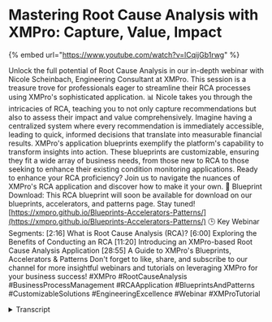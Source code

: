 # Mastering Root Cause Analysis with XMPro: Capture, Value, Impact

{% embed url="https://www.youtube.com/watch?v=lCqijGb1rwg" %}

Unlock the full potential of Root Cause Analysis in our in-depth webinar with Nicole Scheinbach, Engineering Consultant at XMPro. This session is a treasure trove for professionals eager to streamline their RCA processes using XMPro's sophisticated application. 📊 Nicole takes you through the intricacies of RCA, teaching you to not only capture recommendations but also to assess their impact and value comprehensively. Imagine having a centralized system where every recommendation is immediately accessible, leading to quick, informed decisions that translate into measurable financial results. XMPro's application blueprints exemplify the platform's capability to transform insights into action. These blueprints are customizable, ensuring they fit a wide array of business needs, from those new to RCA to those seeking to enhance their existing condition monitoring applications. Ready to enhance your RCA proficiency? Join us to navigate the nuances of XMPro's RCA application and discover how to make it your own. 🔗 Blueprint Download: This RCA blueprint will soon be available for download on our blueprints, accelerators, and patterns page. Stay tuned! [https://xmpro.github.io/Blueprints-Accelerators-Patterns/](https://xmpro.github.io/Blueprints-Accelerators-Patterns/) 🕒 Key Webinar Segments: \[2:16] What is Root Cause Analysis (RCA)? \[6:00] Exploring the Benefits of Conducting an RCA \[11:20] Introducing an XMPro-based Root Cause Analysis Application \[28:55] A Guide to XMPro's Blueprints, Accelerators & Patterns Don't forget to like, share, and subscribe to our channel for more insightful webinars and tutorials on leveraging XMPro for your business success! #XMPro #RootCauseAnalysis #BusinessProcessManagement #RCAApplication #BlueprintsAndPatterns #CustomizableSolutions #EngineeringExcellence #Webinar #XMProTutorial

<details>

<summary>Transcript</summary>

hello everybody and welcome to our last

webinar for 2023 um today I have the uh

pleasure of Nicole's company who's going

to run us through root cause analysis

application uh going through some

terminology um and then jumping into

some of the ex and pro specific uh

pieces can you drop to the next slide

please

ni you can just pull the whole slide um

some of the areas that we're going to

cover is um she's going to run you

through what is a root cause analysis

some types some benefits um an exm Pro

blueprint um around root cause analysis

and then we're going to touch on at the

end there just our general blueprints

accelerators and patterns as well um

next slide please so it's my great

pleasure to introduce to you our one of

our resident Engineers uh Nicole so

Nicole if you could just give everyone a

brief introduction and the floor is

yours sure thank you uh so my name is

the shinbach uh my background is in

mechanical engineering so a little bit

just about my previous roles uh before

being an engagement lead at XM Pro I was

a reliability engineer in a polymer

facility uh primary responsibilities

included PM improvements PM reviews uh

equipment upgrades or modifications

based off process changes as well as uh

root cause

analysis uh I also was a remote process

engineer that specialized in asset

condition monitoring this was primarily

through the use of iot sensors that

track vibration across um personally I

was uh over 15 different Building

Product and paper mill facilities trying

to prevent unplanned downtime on their

equipment my current role is an

engagement lead I've had a number of

clients um including we nutrient and so

primary

focus of um to create use cases to

basically capture and codify knowledge

you know to ensure it's not lost

especially when people retire as well as

to enhance and streamline current

workflows to solve any sort of problems

um that clients may

have so some basic terminology alignment

so first of all what is a root cause

analysis most people are familiar with

this term but uh just to clarify so root

cause analysis is the pro uh sorry root

cause analysis aims to identify the

causes of a problem in order to identify

actions to help solve the issues so um

at a high level right you want to you

want to be identifying the actual causes

of a failure not necessarily the

symptoms I shown on the diagram on the

Left Right the symptoms are

typically uh what you you know you

actually see I.E a pump bearing has

locked up but why has the pump bearing

locked up and so through the root cause

analysis process the aim is to address

these causes and not necessarily just

the

symptoms uh next going into the

different types of root cause

analysis so there are many many types of

root cause analysis um we're going to

focus primarily on the ones that are of

the you know cause and effect type

analysis I listed here three that are

quite popular the first is the 5y

approach this is what our solution is

Loosely based B off of um and we'll go

into that once I launch into the demo uh

at a high level of 5y is an iterative

technique to explore the causes and

effects of un underlying uh certain

issue so usually people describe this as

when a child basically asks you know why

something has happened and they

continually ask why eventually they give

up or they get the answer they want um

in the same fashion right if you keep

asking why you're going to get more and

more into the detailed uh

the details of a problem until you

actually reach the root

cause um next we have the fishbone

diagram also called the Ishikawa diagram

so this is a visual method to organize

the cause and effect relationship into

categories there is a little fish on

that diagram to the right that is

typically what the structure does look

like the head is typically the actual um

problem and then the associated bones

are the different categories of uh

causes so this is used across multiple

Industries and there's different uh

pneumonics that people typically use for

the categories one common one is the 6m

for manufacturing there's also I believe

a 4M there's different um there's

different M categories based on how many

categories you want to go through the 6m

is basically Manpower method machine

materials mother nature and measurements

so that's a good starting point when

your team wants to start putting

Associated causes underneath a larger

category um finally there is the Paro

chart so the Paro chart aims to identify

the frequency and impact of a problem it

sometimes follows the 8020 rule where

most um most problems 80% of the

problems are caused by 20% of the causes

and so in a Paro chart you know you're

looking at the leftmost of the chart

basically which is you know what uh what

issue are are happening at a high

frequency as well as causing the most

downtime so typically uh my experience

with this is that at the end of the year

it's a good look back of a cumulative

impact my reliability engineer would

usually sit down our team right go

through basically look this is the

frequency and impact of some issues and

you know try to assign work accordingly

for the next year to address

those next uh benefits of doing a root

cause analysis so why would you want to

do this right the main I guess the main

benefit to doing this is to prevent

reoccurrence of issues in the future

right the whole goal is basically X Y

and Z happen causing a failure right so

you're wanting to create action items to

resolve the root cause of a specific

failure versus a symptoms again

referencing the tree right the symptoms

are what you visually see or visually

happens and the root cause you know

that's what you need to ident identify

and

resolve additionally um improved team

communication so you know working with

your colleagues there's multiple

disciplines there's you know a cross

functional team that you know provides

support for the whole process right so

you need to ensure first of all that the

full picture is captured right so you

want to involve as many relevant people

as possible in your RCA process so

everything that is relevant is captured

understood and addressed via team

collaboration you also Al want

everyone's you know um input to ensure

everyone is on the same page and agrees

what the steps are to ensure this

problem does not happen again right

everyone needs to agree finally in terms

of documentation right this

documentation is important you first

want to you know validate that you have

done your due diligence you've captured

all the associated data and evidence uh

as well as Associated action items to

you know close the loop and ensure this

doesn't happen again and this is also a

great way to in um share across your

organization so if you're in

manufacturing typically you're going to

have you know Associated sister sites

that are doing a similar process to you

which might have the identical equipment

so ideally you're wanting to share your

experience with them obviously not a

great experience but to ensure that this

doesn't happen to them again right or

doesn't happen to them in the same way

that the failure has happened um your

site now in terms of the right diagram

so this is sort of how the different um

steps and uh pieces that you need to

fully complete an RCA uh the first is

the problem identification so basically

what has happened um and how you're

going to you know capture that so you

know X Y and Z failed at this time and

this impact the next is the data

collection portion so this is an

important portion where you know again

utilizing your cross functional team you

want to be gathering all the necessary

data so you know PM plan operations rout

process data anything of relevance to

your failure you need to capture in a

timeline so you can see you know

potentially when the actual issue

cropped up next cause mapping and

identifying the root cause right you're

actually performing the the root cause

analysis and identifying what the issue

is finally closing the loop you need to

create actions that are addressing the

root cause or causes and ensure that

they are implemented so this issue does

not happen

again so how does this process integrate

into our XM Pro existing process so

typically um you know depending on the

client there may be a very uh very

specific use case or problem that they

want to address or it might be something

more broad for example reducing

unplanned downtime right that's quite a

broad statement and that's you know

something OB ly very common amongst um

sites you want to ensure that um we're

trying to identify the right items to

address this issue so typically we go

through this process of we first

identify you know the Bad actors right

you can do that eventually via Paro

chart um you want to identify ones that

are you know either frequently failing

or causing a massive impact on

production um operations next you go

into the failure modes right what is

actually causing the this bad actor to

fail you need to identify that to

properly address it um and then you know

coming into the root causes so again uh

identifying the root causes is the most

important part because if you don't

identify the proper root causes you're

not going to be addressing the correct

problem now items to the right basically

you know is the rest of our process here

you know we we identify now that we know

the root causes any of the leading

indicators what data sources we need to

integrate with and then you know

Associated recommendations with that so

um today though we are going to be

focusing on uh the root cause review so

we wanted to bring this uh blueprint

essentially to make available to people

because uh basically we have you know

implemented solutions for clients we now

are enabling you know clients and you

know even new clients right to utilize

our um root cause analysis application

to identify you know what kind of root

root causes are creating potential you

know downtime availability losses

anything like that you can utilize our

platform to create solutions to address

these

issues the XM ba XM Pro based rot cause

analysis

application so now I'm going to take you

through the

actual um the actual demo uh and you can

see kind of what we've provided in terms

of a a

blueprint second I

bring all right so we have here um the

demo so I'll quickly go through the

basic pieces of this landing page so

you'll land here the first part is uh

the left the number of failures per AET

type for the last 12 months months so

this is based off um ISO 224 which is

actually the structure that we've

utilized uh to create our um our

variation of the

fivey uh the iso code basically goes

over how to capture data in a quote

unquote like reliability format you know

to ensure when you're doing an analysis

you know later in the year everything's

captured into you know appropriate

categories so you can analyze in the

future uh this is is used across

multiple uh

manufacturing uh facilities as well as

you know different equipment types so

here for our sample right we have a

centrifugal pumps we have the broad

categories for failure mechanisms as

electrical failures external influences

material failures and mechanical

failures now coming on to the right card

action items due soon so this is at a

high level everything that you or all

the rcas that you've created

all the actions that are due so you know

this is great if you need to look up you

know potentially one that you have been

assigned to you know double checking

which ones you have and when they're due

or at a high level perhaps you know

maintenance manager looking at all the

associated action items that need to be

due and you doing any sort of necessary

followup finally we get to the bottom

card here the all root CA analysis card

so this uh this card allows you to

actually go through and um look back at

your for existing root cause analysis

look at any pending action item just

look at any of the timelines anything

like that once they're completed they

will be stored here so again for

documentation purposes you can reference

them in the

future so right now we're going to go

through and create uh a new RCA so you

can just see the general

process so first uh as mentioned in the

PowerPoint the failure details so we

just want to capture it high level first

of all what has happened and the

associated Financial impact right that's

the most important thing um you know you

typically do root cause analysis for you

know extremely high impact things you

know that you need to address um so for

this demo we have uh centrifugal pumps

uh as the as the asset type now going

forward you can add any Associated asset

types that you want so if you've got

Heat exchangers fans anything of that

nature you can add a structure in there

uh to add them just to your um RCA

application I'm going to go ahead and

just copy and paste some of this data in

so you don't have to watch me uh watch

me type here so we have a asset ID

equipment ID and what basically happen

so there was a pump and it was shut down

due to a high overall vibration in the

de bearing so this happen uh the

beginning of the month we're now trying

to evaluate it while everything is fresh

facility so uh this client is based out

of this fictional client is based out of

Texas and they have basically two areas

um of their facility in terms of safety

impact there was no safety impact a bit

of operational impact and a large uh

larger production impact

here so after completion of all these

fields it will automatically sum up

double check all your items here and you

can click save and continue oh apologies

I did not add a zero there there is some

validation on these fields these fields

are required so you do need to fill them

all in this is all necessary

information going on to our next phase

um timeline so this is the data you know

collection portion that's really you

know vital to your uh your cause mapping

right you need to identify all the

associated events that could have per U

that could have cumulated accumulated in

your failure now if you also notice up

here there are associated breadcrumbs

this provides additional navigation

between the pages as well as let I mean

let your team know essentially that this

is how many parts you still have to do

to complete your

RCA so coming back to um you have your

cross-sectional team basically available

and they're digging through and they've

noticed

that uh way back in June right we we

installed a new

assembly um and this was of normal um

normal maintenance there was an overhaul

and we just uh we installed a new

rebuilt assembly

here um digging through your cmms

records you notice that

unfortunately

um unfortunately here there was a

failure and it was all Hands-On deck the

failure of a fan and unfortunately a

scheduled TM was not completed so this

was for lubrication of that U of that

home uh now a couple days later there is

also a scheduled uh vibration route

that's done um it does not pick up any

sort of anomalous uh overall vibration

yet right maybe you know the bearing is

still okay at this point now

unfortunately

these these um lubrication PMs and B

routes they only happen every couple of

months right so everything looks to be

okay until an operator basically comes

up um and he's doing his normal routes

and he can he can hear something wrong

with this bearing um at that point it's

too late right uh your your bearing's

probably your bearing's probably done

what he does is he he tells his manager

um and his manager basically calls up um

the Rel liability and maintenance team

and they take another reading um

basically before the scheduled reading

basically on the day that it's taken

down the vibe comes and says look this

is a stage forbearing failure at this

point you need to shut it down I have no

idea when it's going to fail and we

don't want to just have a random

unplanned uh downtime in the middle of

the night when there's no

support so um your cross-sectional team

has basically gone through and put

together the series of events uh they

think you know this is good enough but

we think we have an idea now of what

could be what would have caused this

issue now we still need to capture

everyone that has participated so you

know obviously for documentation

purposes you want to capture everyone

that um is part of this first of all we

have uh Bob CA Bob Costa is a process

engineer we also want to

cap

well um you want to capture this for

documentation purposes but you also want

to ensure um that everyone here is

captured because when

you uh assign the action items uh you

can only assign the action items for

people that were captured here so again

you want to make sure everyone is

captured here so we next have Jill Smith

she's a reliability engineer she also

works at

company last but not least we have uh

Max berson he is the maintenance team

lead so he has provided his input into

this RCA and he is

Robson

comp.com okay so now we have our

participants now we have our timelines

um you know we want to go ahead and uh

save and

continue um as we go to this part

someone says oh you know I think I need

to revise part of my timeline okay so we

go back uh via the breadcrumbs here and

he says you know I want to make it clear

that my operator he informed me ASAP and

we tried to get this done as as soon as

possible so we want to add a an

additional note here it says um you know

operator

notified integer

immediately

well

okay so uh there is a couple additional

functions here one of them is the save

button so you can see the save button is

to the top right of each card if you do

need to make modifications you can go go

ahead and do so after a certain point in

the RCA you'll no longer be able to make

modifications right for documentation

purposes people can't just come back and

continually make modifications but at

this point right you haven't done the C

map you can make modifications you can

also delete and I don't necessarily want

to delete here but if you click here and

click delete you can you know delete

anything maybe um you're doing a

revision with your team and you decide

oh this event actually didn't happen or

you know potentially we need to shift

around some things you can go ahead and

delete and upload you know the necessary

information but we're going to go ahead

and save and

continue but coming onto the failure

analysis part right so this is the most

important part right ensuring that you

you capture the correct failure analysis

as well as you know identifying the root

cause so you can have corrective actions

to take so what failure mechanism so

again uh utilizing

14224 the iso code right there is highle

buckets that we want to place

again for documentation purposes in the

future so this uh overall vibration you

know causing uh bearing failure that

would typically be considered a

mechanical

failure H what kind of mechanical

failure was this well you know it was

related to specifically vibration and

why did this happen so what caused um

you know what did the vibration do

essentially to kill the pump and in this

case uh it created a bearing failure and

um the bearing failure was eventally

going to um freeze up the pump and the

pump was going to stop stop rotating so

after this part you're you're saying

okay so the failure mechanism which is

you know at the highest level what you

you you visibly see is that the bearing

failure due to vibration caused the pump

to fail now what kind of uh comments or

additional information can you

provide you go through and look at um

your system maybe your Vibe system and

you know you analys that and analyze

that data and you find that um you know

like in your timeline that these these

bearing uh readings indicated a stage

for failure and then um there was

indication of bpfo so basically at this

point your Vibe Tech is recommended

please you know shut down again we don't

want unplanned um

outages again this is kind of like the

higher level what you actually see now

we come down to the actual um failure

causes right so you know the bearing you

know um unless there was a manufacturing

defect right the bearing just doesn't

fail by itself it has it has some help

here right so in terms of um what we've

dug in through the timeline basically it

looks like a PM was missed and um don't

know if it's like within the system if

there's some way to you know ensure the

PM is done but essentially the p m is

missed right so that is kind of failur

to like the management the workflow

system right something something is not

aligning this is a critical piece of

equipment and when the PM is missed we

want to ensure that it is done again

right um we can't just be mying

PM so in terms of that um it's it's sort

of a CMM you know cmms potentially or

documentation error right basically or

you know potentially a management error

depending on on you know which one

you're team um goes for basically so um

you know the management of the PMS needs

to be re-evaluated you need to look at

basically uh how we can ensure that

critical PMS are are completed or

rescheduled you know um if the you know

potentially was done the day after this

may not have been an issue right so um

after you've evaluated with your team

you leave some comments

basically um and apologies um so the

definitely because of this uh unplanned

failure another piece of equipment all

hands were on Deck this PM was missed

and unfortunately because this PM only

happens uh not on a high frequency uh it

was not known until basically the

bearing was in a stage where failure

that was going to um that was going to

cause an unexpected

failure so this is your uh cause map

once you're happy with this you can go

to save and continue

and this is the final stage this is the

action portion so you can see here this

is the cosm that you just created now if

you do need to modify anything you can

go back to the failure analysis tab uh

via the breadcrumbs but right now you

can basically take a look at this um and

identify what sort of actions you need

to take to address this so in this case

um one of the things is that basically

the PM was missed right so we want to

identify why the PM was missed

um and some some notes here

basically because this was missed um we

need to discuss with maintenance how to

mitigate this in the F future I guess

the current practice is basically the PM

is closed and we wait for the next one

to come along but for certain PMS right

especially ones like this that can't be

the current

practice um max berson he is the

maintenance um he is in charge of kind

of assigning the different PMS he can

take a look at how we can potentially

address this in the future we should

probably give him some time right uh

probably at least a month or two right

he needs to go back through double check

double check what the current practice

is and communicate that to his

te next U we're noticing that basically

because there was no Contin continuous

vibration monitoring on this piece of

equipment um it was only picked up

because an operator heard the sounds

right which is that point it's not uh

it's not

savable and so you know we've been

hearing about all these iot sensors

right they they uh they returned

real-time data this could have

potentially caught it before it became a

stage for uh bearing failure why don't

we look into some of these iot sensors

there's a lot on the market right but um

you know based off our process and you

know needed temp requirements and things

like that we can probably find something

that we can install on there and ensure

that we are seeing the vibration data in

real

time so Jill Smith she is a reliability

engineer she's going to go through she's

going to take a look at any sort of

associated um iot sensor companies that

look like they could be a good fit for

our

application all right new

actions so theme is deliberated okay we

feel that these actions are are good um

and are addressing the issues now if we

do need to come back and add actions in

the future can go ahead um if we you

know think about something else or you

know X Y and Z otherwise we feel we feel

confident that this is going to address

this issue so now that you've created

your actions you're going to go ahead

and return

home and now you can see that um these

are um by RCI um you can see that this

one was created

um was created and so now you can go

back and reference that in the

future

all right um so that is the

demonstration again um a couple quick

items to note here so you can navigate

to the rcas Via here um so for example

if you want to see

um see this RCA another sample RCA you

see oh I want to reference like what was

discussed here it might have been a

while you can go back and see based off

the action item the RCA similarly you

can go back and reference the RCA

here oh

is not created it

is let's see this now you can basically

see what the information is that was

captured in that

RCA okay now I'm going to go back over

to Gavin um and he's going to finish out

this uh this

presentation thank you very much uh

Nicole the the one thing I will mention

is this is a blueprint so what that

means is if there's anything extra you

want to change you want to add to you

can adapt this to your own processes you

can change this to to your own way of

doing things um all the data is um

captured if you can go to the next slide

please Nicole all the data is captured

and the the other thing is even if you

flag something is deleted it's not

deleted from the database it's flagged

so you can't actually bring it up

however you can put a ton of metrics on

top of that and actually bring a lot of

that up we will be expanding on the

blueprints as well um and adding a lot

of different feedback options for the

reporting Etc so where can you find it

um it is part of our blueprints

accelerators and patents um we covered

that in a prior webinar what that is how

to access it um on that page if you hit

the landing page bottom right there's an

RSS feed if you click that it'll

actually um give you the RSS feed you

can load into your outlook Etc and then

you can be informed whenever we publish

new ones um out this particular one uh

should be out um just after these

webinars just before the holidays um and

you'll be able to access it uh and and

go from there you can also contribute to

these as well so if you have anything

you feel that you need to contribute uh

please don't be shy next slide

please and with that um thank you Nicole

for uh running us all through that um

this will be uh it for the webinars for

the year so we'll be taking a short

break uh for all the holidays that

everyone's going to go on and we'll be

seeing you in February

2024 um so be safe thank you for the

Fantastic um 2023 for attending feedback

and and comments um and we will pick

this up in February of next year thank

you all thank you

everyone

</details>
